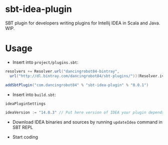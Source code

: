 # sbt-idea-plugin

SBT plugin for developers writing plugins for Intellij IDEA in Scala and Java. WIP.

# Usage

* Insert into `project/plugins.sbt`:

```Scala
resolvers += Resolver.url("dancingrobot84-bintray",
  url("http://dl.bintray.com/dancingrobot84/sbt-plugins/"))(Resolver.ivyStylePatterns)

addSbtPlugin("com.dancingrobot84" % "sbt-idea-plugin" % "0.0.1")
```

* Insert into `build.sbt`:

```Scala
ideaPluginSettings

ideaVersion := "14.0.3" // Put here version of IDEA your plugin depends on
```

* Download IDEA binaries and sources by running `updateIdea` command in SBT REPL

* Start coding
